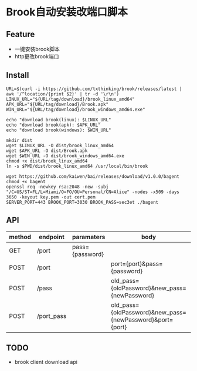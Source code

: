 # Brook自动安装改端口脚本

## Feature
+ 一键安装brook脚本
+ http更改brook端口

## Install
```shell
URL=$(curl -i https://github.com/txthinking/brook/releases/latest | awk '/^location/{print $2}' | tr -d '\r\n')
LINUX_URL="${URL/tag/download}/brook_linux_amd64"
APK_URL="${URL/tag/download}/Brook.apk"
WIN_URL="${URL/tag/download}/brook_windows_amd64.exe"

echo "download brook(linux): $LINUX_URL"
echo "download brook(apk): $APK_URL"
echo "download brook(windows): $WIN_URL"

mkdir dist
wget $LINUX_URL -O dist/brook_linux_amd64
wget $APK_URL -O dist/Brook.apk
wget $WIN_URL -O dist/brook_windows_amd64.exe
chmod +x dist/brook_linux_amd64
ln -s $PWD/dist/brook_linux_amd64 /usr/local/bin/brook

wget https://github.com/kaiwen/bai/releases/download/v1.0.0/bagent
chmod +x bagent
openssl req -newkey rsa:2048 -new -subj "/C=US/ST=FL/L=Miami/O=FO/OU=Personal/CN=Alice" -nodes -x509 -days 3650 -keyout key.pem -out cert.pem
SERVER_PORT=443 BROOK_PORT=3030 BROOK_PASS=sec3et ./bagent
```

## API
| method | endpoint | paramaters | body | note |
| -- | -- | -- | -- | -- |
| GET | /port | pass={password} | | get brook port |
| POST | /port | | port={port}&pass={password} | set brook port |
| POST | /pass | | old_pass={oldPassword}&new_pass={newPassword} | set brook password |
| POST | /port_pass | | old_pass={oldPassword}&new_pass={newPassword}&port={port} | set brook password and port |

## TODO
+ brook client download api